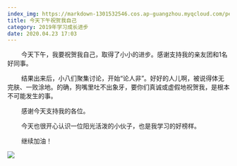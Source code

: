 ```yaml
---
index_img: https://markdown-1301532546.cos.ap-guangzhou.myqcloud.com/peipei_blog/20210921145800.jpeg
title: 今天下午祝贺我自己
category: 2019年学习成长进步
date: 2020.04.23 17:03
---
```


        今天下午，我要祝贺我自己，取得了小小的进步。感谢支持我的亲友团和1名好同事。

        结果出来后，小八们聚集讨论，开始“论人非”。好好的人儿啊，被说得体无完肤、一败涂地。的确，狗嘴里吐不出象牙，要你们真诚或虚假地祝贺我，是根本不可能发生的事。

        感谢今天支持我的各位。

        今天也很开心认识一位阳光活泼的小伙子，也是我学习的好榜样。

        继续加油！

![](https://markdown-1301532546.cos.ap-guangzhou.myqcloud.com/peipei_blog/20210921145800.jpeg)